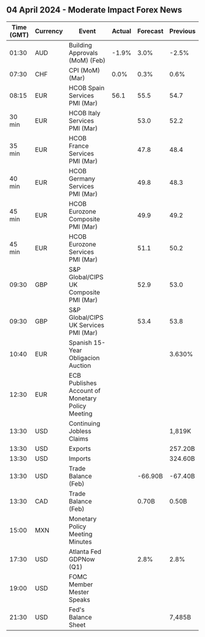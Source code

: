 ## 04 April 2024 - Moderate Impact Forex News

| Time (GMT) | Currency | Event | Actual | Forecast | Previous |
|------|----------|-------|--------|----------|----------|
| 01:30 | AUD | Building Approvals (MoM) (Feb) | -1.9% | 3.0% | -2.5% |
| 07:30 | CHF | CPI (MoM) (Mar) | 0.0% | 0.3% | 0.6% |
| 08:15 | EUR | HCOB Spain Services PMI (Mar) | 56.1 | 55.5 | 54.7 |
| 30 min | EUR | HCOB Italy Services PMI (Mar) |  | 53.0 | 52.2 |
| 35 min | EUR | HCOB France Services PMI (Mar) |  | 47.8 | 48.4 |
| 40 min | EUR | HCOB Germany Services PMI (Mar) |  | 49.8 | 48.3 |
| 45 min | EUR | HCOB Eurozone Composite PMI (Mar) |  | 49.9 | 49.2 |
| 45 min | EUR | HCOB Eurozone Services PMI (Mar) |  | 51.1 | 50.2 |
| 09:30 | GBP | S&P Global/CIPS UK Composite PMI (Mar) |  | 52.9 | 53.0 |
| 09:30 | GBP | S&P Global/CIPS UK Services PMI (Mar) |  | 53.4 | 53.8 |
| 10:40 | EUR | Spanish 15-Year Obligacion Auction |  |  | 3.630% |
| 12:30 | EUR | ECB Publishes Account of Monetary Policy Meeting |  |  |  |
| 13:30 | USD | Continuing Jobless Claims |  |  | 1,819K |
| 13:30 | USD | Exports |  |  | 257.20B |
| 13:30 | USD | Imports |  |  | 324.60B |
| 13:30 | USD | Trade Balance (Feb) |  | -66.90B | -67.40B |
| 13:30 | CAD | Trade Balance (Feb) |  | 0.70B | 0.50B |
| 15:00 | MXN | Monetary Policy Meeting Minutes |  |  |  |
| 17:30 | USD | Atlanta Fed GDPNow (Q1) |  | 2.8% | 2.8% |
| 19:00 | USD | FOMC Member Mester Speaks |  |  |  |
| 21:30 | USD | Fed's Balance Sheet |  |  | 7,485B |

